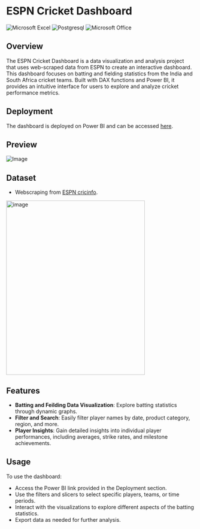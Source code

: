 # ESPN Cricket Dashboard

![Microsoft Excel](https://img.shields.io/badge/Microsoft_Excel-217346?style=for-the-badge&logo=microsoft-excel&logoColor=white)
![Postgresql](https://img.shields.io/badge/PostgreSQL-4169E1.svg?style=for-the-badge&logo=PostgreSQL&logoColor=white)
![Microsoft Office](https://img.shields.io/badge/Microsoft_Office-D83B01?style=for-the-badge&logo=microsoft-office&logoColor=white)

## Overview

The ESPN Cricket Dashboard is a data visualization and analysis project that uses web-scraped data from ESPN to create an interactive dashboard. This dashboard focuses on batting and fielding statistics from the India and South Africa cricket teams. Built with DAX functions and Power BI, it provides an intuitive interface for users to explore and analyze cricket performance metrics.

## Deployment

The dashboard is deployed on Power BI and can be accessed [here](https://app.powerbi.com/links/c5dQtEafKS?ctid=d6b133e3-eec7-4dbd-93ff-cb50b1d6dad2&pbi_source=linkShare&bookmarkGuid=942874be-11b1-4e31-8527-124a62ad7f48).

## Preview

![Image](https://github.com/user-attachments/assets/1dc6d4e8-53df-44d9-866b-f1e1caf038f4)

## Dataset
- Webscraping from [ESPN cricinfo](https://stats.espncricinfo.com/ci/engine/stats/index.html?class=1;home_or_away=1;opposition=3;team=6;template=results;type=batting).

<img width="370" height="466" alt="image" src="https://github.com/user-attachments/assets/7486ee75-9e37-4906-857f-4ff8094d7210" />

## Features

- **Batting and Feilding Data Visualization**: Explore batting statistics through dynamic graphs.
- **Filter and Search**: Easily filter player names by date, product category, region, and more.
- **Player Insights**: Gain detailed insights into individual player performances, including averages, strike rates, and milestone achievements.

## Usage
To use the dashboard:
- Access the Power BI link provided in the Deployment section.
- Use the filters and slicers to select specific players, teams, or time periods.
- Interact with the visualizations to explore different aspects of the batting statistics.
- Export data as needed for further analysis.
